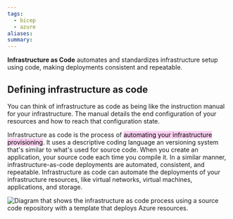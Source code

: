 ```yaml
---
tags:
  - bicep
  - azure
aliases: 
summary:
---
```

**Infrastructure as Code** automates and standardizes infrastructure setup using code, making deployments consistent and repeatable.

## Defining infrastructure as code

You can think of infrastructure as code as being like the instruction manual for your infrastructure. The manual details the end configuration of your resources and how to reach that configuration state.

Infrastructure as code is the process of <mark style="background: #FFB8EBA6;">automating your infrastructure provisioning</mark>. It uses a descriptive coding language an versioning system that's similar to what's used for source code. When you create an application, your source code each time you compile it. In a similar manner, infrastructure-as-code deployments are automated, consistent, and repeatable. Infrastructure as code can automate the deployments of your infrastructure resources, like virtual networks, virtual machines, applications, and storage.

![Diagram that shows the infrastructure as code process using a source code repository with a template that deploys Azure resources.](https://learn.microsoft.com/en-us/training/modules/introduction-to-infrastructure-as-code-using-bicep/media/iac.svg)
